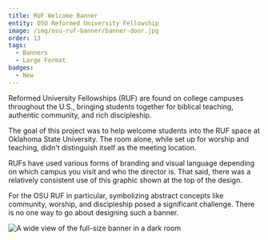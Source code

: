 ```yaml
---
title: RUF Welcome Banner
entity: OSU Reformed University Fellowship
image: /img/osu-ruf-banner/banner-door.jpg
order: 13
tags:
  - Banners
  - Large Format
badges:
  - New
---
```



Reformed University Fellowships (RUF) are found on college campuses throughout the U.S., bringing students together for biblical teaching, authentic community, and rich discipleship.

The goal of this project was to help welcome students into the RUF space at Oklahoma State University. The room alone, while set up for worship and teaching, didn't distinguish itself as the meeting location.

RUFs have used various forms of branding and visual language depending on which campus you visit and who the director is. That said, there was a relatively consistent use of this graphic shown at the top of the design.

For the OSU RUF in particular, symbolizing abstract concepts like community, worship, and discipleship posed a significant challenge. There is no one way to go about designing such a banner.

![A wide view of the full-size banner in a dark room](/img/osu-ruf-banner/banner-dimensions.jpg)
